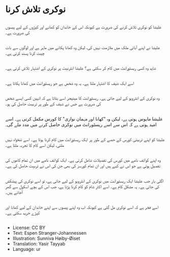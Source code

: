 # نوکری تلاش کرنا

##
علیشا کو نوکری تلاش کرنے کی ضرورت ہے کیونکہ اس کے خاندان کو کھانے اور کپڑوں کے لیے پیسوں کی ضرورت ہے۔

##
علیشا نے اپنے آبائی ملک میں ملازمت نہیں کی، لیکن وہ کھانا پکانے میں ماہر ہے اور لوگوں سے بات چیت کرنا پسند کرتی ہے۔

##
شاید وہ کسی ریسٹورانٹ میں کام کر سکتی ہے؟ علیشا انٹرنیٹ پر نوکری کے اشتہار تلاش کرتی ہے۔

##
اسے ایک شیف کا اشتہار ملتا ہے۔ یہ وہ شخص ہے جو ریسٹورانٹ میں کھانا پکاتا ہے۔

##
وہ نوکری کے انٹرویو کے لیے جاتی ہے۔ ریسٹورانٹ کا مینیجر اسے بتاتا ہے کہ انہیں کسی ایسے شخص کی ضرورت ہے جس نے شیف کے طور پر تربیت حاصل کی ہو۔

##
علیشا مایوس ہوتی ہے، لیکن وہ "کھانا اور مہمان نوازی" کا کورس مکمل کرتی ہے۔ اسے امید ہوتی ہے کہ اس سے اسے ریسٹورانٹ میں نوکری حاصل کرنے میں مدد ملے گی۔

##
علیشا کو اپنے تربیتی کورس کے حصے کے طور پر ایک ریسٹورانٹ میں کام کرنا ہوتا ہے۔ اسے تنخواہ نہیں ملتی، لیکن اسے کام کا تجربہ ملتا ہے۔

##
وہ اپنے کوائف نامے میں کورس کی تفصیلات شامل کرتی ہے۔ ایک کوائف نامے میں ان تمام کاموں کی تفصیل ہوتی ہے جو اس نے کیے ہیں اور ان تمام کورسز کی بھی جن کی اس نے تربیت حاصل کی ہے۔

##
اگلی بار جب علیشا ایک ریسٹورانٹ میں نوکری کے انٹرویو کے لیے جاتی ہے، تو اسے نوکری کی پیشکش کی جاتی ہے۔ یہ مشکل کام ہے۔ اسے اکثر شام کو کام کرنا پڑتا ہے، جب اس کے بچے اسکول سے گھر آجاتے ہیں۔

##
اسے فخر ہے کہ اسے نوکری مل گئی ہے کیونکہ اب وہ اپنے پیسوں سے اپنے خاندان کے لیے کھانا اور کپڑے خرید سکتی ہے۔

##
* License: CC BY
* Text: Espen Stranger-Johannessen
* Illustration: Sunniva Høiby-Øiset
* Translation: Yasir Tayyab
* Language: ur
